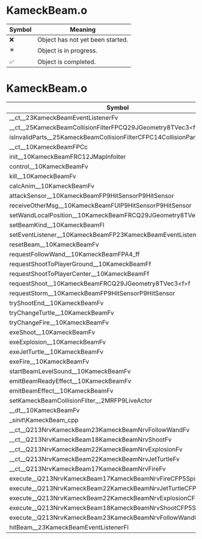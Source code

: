 # KameckBeam.o
| Symbol | Meaning 
| ------------- | ------------- 
| :x: | Object has not yet been started. 
| :eight_pointed_black_star: | Object is in progress. 
| :white_check_mark: | Object is completed. 


# KameckBeam.o
| Symbol | Decompiled? |
| ------------- | ------------- |
| __ct__23KameckBeamEventListenerFv | :x: |
| __ct__25KameckBeamCollisionFilterFPCQ29JGeometry8TVec3&lt;f&gt;f | :x: |
| isInvalidParts__25KameckBeamCollisionFilterCFPC14CollisionParts | :x: |
| __ct__10KameckBeamFPCc | :x: |
| init__10KameckBeamFRC12JMapInfoIter | :x: |
| control__10KameckBeamFv | :x: |
| kill__10KameckBeamFv | :x: |
| calcAnim__10KameckBeamFv | :x: |
| attackSensor__10KameckBeamFP9HitSensorP9HitSensor | :x: |
| receiveOtherMsg__10KameckBeamFUlP9HitSensorP9HitSensor | :x: |
| setWandLocalPosition__10KameckBeamFRCQ29JGeometry8TVec3&lt;f&gt; | :x: |
| setBeamKind__10KameckBeamFl | :x: |
| setEventListener__10KameckBeamFP23KameckBeamEventListener | :x: |
| resetBeam__10KameckBeamFv | :x: |
| requestFollowWand__10KameckBeamFPA4_ff | :x: |
| requestShootToPlayerGround__10KameckBeamFf | :x: |
| requestShootToPlayerCenter__10KameckBeamFf | :x: |
| requestShoot__10KameckBeamFRCQ29JGeometry8TVec3&lt;f&gt;f | :x: |
| requestStorm__10KameckBeamFP9HitSensorP9HitSensor | :x: |
| tryShootEnd__10KameckBeamFv | :x: |
| tryChangeTurtle__10KameckBeamFv | :x: |
| tryChangeFire__10KameckBeamFv | :x: |
| exeShoot__10KameckBeamFv | :x: |
| exeExplosion__10KameckBeamFv | :x: |
| exeJetTurtle__10KameckBeamFv | :x: |
| exeFire__10KameckBeamFv | :x: |
| startBeamLevelSound__10KameckBeamFv | :x: |
| emitBeamReadyEffect__10KameckBeamFv | :x: |
| emitBeamEffect__10KameckBeamFv | :x: |
| setKameckBeamCollisionFilter__2MRFP9LiveActor | :x: |
| __dt__10KameckBeamFv | :x: |
| __sinit_\KameckBeam_cpp | :x: |
| __ct__Q213NrvKameckBeam23KameckBeamNrvFollowWandFv | :x: |
| __ct__Q213NrvKameckBeam18KameckBeamNrvShootFv | :x: |
| __ct__Q213NrvKameckBeam22KameckBeamNrvExplosionFv | :x: |
| __ct__Q213NrvKameckBeam22KameckBeamNrvJetTurtleFv | :x: |
| __ct__Q213NrvKameckBeam17KameckBeamNrvFireFv | :x: |
| execute__Q213NrvKameckBeam17KameckBeamNrvFireCFP5Spine | :x: |
| execute__Q213NrvKameckBeam22KameckBeamNrvJetTurtleCFP5Spine | :x: |
| execute__Q213NrvKameckBeam22KameckBeamNrvExplosionCFP5Spine | :x: |
| execute__Q213NrvKameckBeam18KameckBeamNrvShootCFP5Spine | :x: |
| execute__Q213NrvKameckBeam23KameckBeamNrvFollowWandCFP5Spine | :x: |
| hitBeam__23KameckBeamEventListenerFl | :x: |
